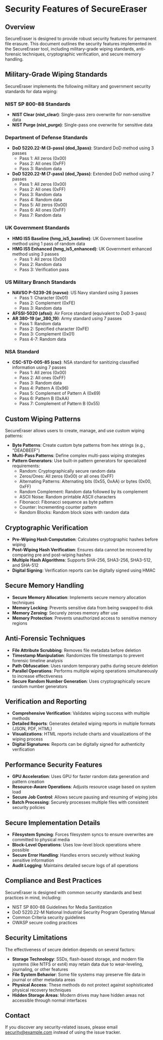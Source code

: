 # Security Features of SecureEraser

## Overview
SecureEraser is designed to provide robust security features for permanent file erasure. This document outlines the security features implemented in the SecureEraser tool, including military-grade wiping standards, anti-forensic techniques, cryptographic verification, and secure memory handling.

## Military-Grade Wiping Standards

SecureEraser implements the following military and government security standards for data wiping:

### NIST SP 800-88 Standards
* **NIST Clear (nist_clear)**: Single-pass zero overwrite for non-sensitive data
* **NIST Purge (nist_purge)**: Single-pass one overwrite for sensitive data

### Department of Defense Standards
* **DoD 5220.22-M (3-pass) (dod_3pass)**: Standard DoD method using 3 passes
  - Pass 1: All zeros (0x00)
  - Pass 2: All ones (0xFF)
  - Pass 3: Random data
* **DoD 5220.22-M (7-pass) (dod_7pass)**: Extended DoD method using 7 passes
  - Pass 1: All zeros (0x00)
  - Pass 2: All ones (0xFF)
  - Pass 3: Random data
  - Pass 4: Random data
  - Pass 5: All zeros (0x00)
  - Pass 6: All ones (0xFF)
  - Pass 7: Random data

### UK Government Standards
* **HMG IS5 Baseline (hmg_is5_baseline)**: UK Government baseline method using 1 pass of random data
* **HMG IS5 Enhanced (hmg_is5_enhanced)**: UK Government enhanced method using 3 passes
  - Pass 1: All zeros (0x00)
  - Pass 2: Random data
  - Pass 3: Verification pass

### US Military Branch Standards
* **NAVSO P-5239-26 (navso)**: US Navy standard using 3 passes
  - Pass 1: Character (0x01)
  - Pass 2: Complement (0xFE)
  - Pass 3: Random data
* **AFSSI-5020 (afssi)**: Air Force standard (equivalent to DoD 3-pass)
* **AR 380-19 (ar_380_19)**: Army standard using 7 passes
  - Pass 1: Random data
  - Pass 2: Specified character (0xFE)
  - Pass 3: Complement (0x01)
  - Pass 4-7: Random data

### NSA Standard
* **CSC-STD-005-85 (csc)**: NSA standard for sanitizing classified information using 7 passes
  - Pass 1: All zeros (0x00)
  - Pass 2: All ones (0xFF)
  - Pass 3: Random data
  - Pass 4: Pattern A (0x96)
  - Pass 5: Complement of Pattern A (0x69)
  - Pass 6: Pattern B (0xAA)
  - Pass 7: Complement of Pattern B (0x55)

## Custom Wiping Patterns

SecureEraser allows users to create, manage, and use custom wiping patterns:

* **Byte Patterns**: Create custom byte patterns from hex strings (e.g., "DEADBEEF")
* **Multi-Pass Patterns**: Define complex multi-pass wiping strategies
* **Pattern Generators**: Use built-in pattern generators for specialized requirements:
  - Random: Cryptographically secure random data
  - Zeros/Ones: All zeros (0x00) or all ones (0xFF)
  - Alternating Patterns: Alternating bits (0x55, 0xAA) or bytes (0x00, 0xFF)
  - Random Complement: Random data followed by its complement
  - ASCII Noise: Random printable ASCII characters
  - Fibonacci: Fibonacci sequence as byte pattern
  - Counter: Incrementing counter pattern
  - Random Blocks: Random block sizes with random data

## Cryptographic Verification

* **Pre-Wiping Hash Computation**: Calculates cryptographic hashes before wiping
* **Post-Wiping Hash Verification**: Ensures data cannot be recovered by comparing pre and post-wiping hashes
* **Multiple Hash Algorithms**: Supports SHA-256, SHA3-256, SHA3-512, and SHA-512
* **Digital Signing**: Verification reports can be digitally signed using HMAC

## Secure Memory Handling

* **Secure Memory Allocation**: Implements secure memory allocation techniques
* **Memory Locking**: Prevents sensitive data from being swapped to disk
* **Memory Zeroing**: Securely zeroes memory after use
* **Memory Protection**: Prevents unauthorized access to sensitive memory regions

## Anti-Forensic Techniques

* **File Attribute Scrubbing**: Removes file metadata before deletion
* **Timestamp Manipulation**: Randomizes file timestamps to prevent forensic timeline analysis
* **Path Obfuscation**: Uses random temporary paths during secure deletion
* **Parallel Operations**: Performs multiple wiping operations simultaneously to increase effectiveness
* **Secure Random Number Generation**: Uses cryptographically secure random number generators

## Verification and Reporting

* **Comprehensive Verification**: Validates wiping success with multiple methods
* **Detailed Reports**: Generates detailed wiping reports in multiple formats (JSON, PDF, HTML)
* **Visualizations**: HTML reports include charts and visualizations of the wiping process
* **Digital Signatures**: Reports can be digitally signed for authenticity verification

## Performance Security Features

* **GPU Acceleration**: Uses GPU for faster random data generation and pattern creation
* **Resource-Aware Operations**: Adjusts resource usage based on system load
* **Secure Job Control**: Allows secure pausing and resuming of wiping jobs
* **Batch Processing**: Securely processes multiple files with consistent security policies

## Secure Implementation Details

* **Filesystem Syncing**: Forces filesystem syncs to ensure overwrites are committed to physical media
* **Block-Level Operations**: Uses low-level block operations where possible
* **Secure Error Handling**: Handles errors securely without leaking sensitive information
* **Audit Logging**: Maintains detailed secure logs of all operations

## Compliance and Best Practices

SecureEraser is designed with common security standards and best practices in mind, including:

* NIST SP 800-88 Guidelines for Media Sanitization
* DoD 5220.22-M National Industrial Security Program Operating Manual
* Common Criteria security guidelines
* OWASP secure coding practices

## Security Limitations

The effectiveness of secure deletion depends on several factors:

* **Storage Technology**: SSDs, flash-based storage, and modern file systems (like NTFS or ext4) may retain data due to wear-leveling, journaling, or other features
* **File System Behavior**: Some file systems may preserve file data in journal or other metadata areas
* **Physical Access**: These methods do not protect against sophisticated physical recovery techniques
* **Hidden Storage Areas**: Modern drives may have hidden areas not accessible through normal interfaces

## Contact

If you discover any security-related issues, please email security@example.com instead of using the issue tracker.